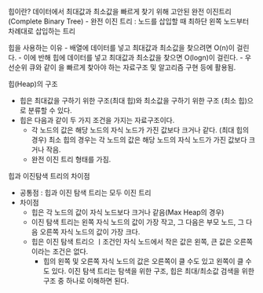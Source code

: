 힙이란? 데이터에서 최대값과 최소값을 빠르게 찾기 위해 고안된 완전 이진트리(Complete Binary Tree)
    - 완전 이진 트리 : 노드를 삽입할 때 최하단 왼쪽 노드부터 차례대로 삽입하는 트리

힙을 사용하는 이유
    - 배열에 데이터를 넣고 최대값과 최소값을 찾으려면 O(n)이 걸린다.
    - 이에 반해 힙에 데이터를 넣고 최대값과 최소값을 찾으면 O(logn)이 걸린다.
    - 우선순위 큐와 같이  을 빠르게 찾아야 하는 자료구조 및 알고리즘 구현 등에 활용됨.


힙(Heap)의 구조
- 힙은 최대값을 구하기 위한 구조(최대 힙)와 최소값을 구하기 위한 구조 (최소 힙)으로 분류할 수 있다.
- 힙은 다음과 같이 두 가지 조건을 가지는 자료구조이다.
    - 각 노드의 값은 해당 노드의 자식 노드가 가진 값보다 크거나 같다. (최대 힙의 경우)
        최소 힙의 경우는 각 노드의 값은 해당 노드의 자식 노드가 가진 값보다 크거나 작음.
    - 완전 이진 트리 형태를 가짐.


힙과 이진탐색 트리의 차이점
- 공통점 : 힙과 이진 탐색 트리는 모두 이진 트리
- 차이점
    - 힙은 각 노드의 값이 자식 노드보다 크거나 같음(Max Heap의 경우)
    - 이진 탐색 트리는 왼쪽 자식 노드의 값이 가장 작고, 그 다음은 부모 노드, 그 다음 오른쪽 자식 노드의 값이 가장 크다.
    - 힙은 이진 탐색 트리으 ㅣ조건인 자식 노드에서 작은 값은 왼쪽, 큰 값은 오른쪽이라는 조건은 없다.
        - 힙의 왼쪽 및 오른쪽 자식 노드의 값은 오른쪽이 클 수도 있고 왼쪽이 클 수도 있다.
    이진 탐색 트리는 탐색을 위한 구조, 힙은 최대/최소값 검색을 위한 구조 중 하나로 이해하면 된다.
